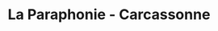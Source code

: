 ---
title: "La Paraphonie - Carcassonne"
url: /carcassonne/la-paraphonie-carcassonne/
shop: Handy
---